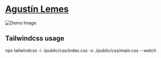 # [Agustín Lemes](https://www.agustinlemes.com)

![Demo Image](https://www.agustinlemes.com/img/demo.webp)

## Tailwindcss usage

npx tailwindcss -i ./public/css/index.css -o ./public/css/main.css --watch
